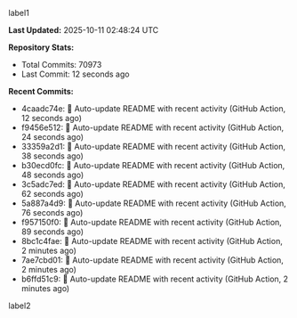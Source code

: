 
label1 
<!-- ACTIVITY_START -->
**Last Updated:** 2025-10-11 02:48:24 UTC

**Repository Stats:**
- Total Commits: 70973
- Last Commit: 12 seconds ago

**Recent Commits:**
- 4caadc74e: 🤖 Auto-update README with recent activity (GitHub Action, 12 seconds ago)
- f9456e512: 🤖 Auto-update README with recent activity (GitHub Action, 24 seconds ago)
- 33359a2d1: 🤖 Auto-update README with recent activity (GitHub Action, 38 seconds ago)
- b30ecd0fc: 🤖 Auto-update README with recent activity (GitHub Action, 48 seconds ago)
- 3c5adc7ed: 🤖 Auto-update README with recent activity (GitHub Action, 62 seconds ago)
- 5a887a4d9: 🤖 Auto-update README with recent activity (GitHub Action, 76 seconds ago)
- f957150f0: 🤖 Auto-update README with recent activity (GitHub Action, 89 seconds ago)
- 8bc1c4fae: 🤖 Auto-update README with recent activity (GitHub Action, 2 minutes ago)
- 7ae7cbd01: 🤖 Auto-update README with recent activity (GitHub Action, 2 minutes ago)
- b6ffd51c9: 🤖 Auto-update README with recent activity (GitHub Action, 2 minutes ago)
<!-- ACTIVITY_END -->

label2
